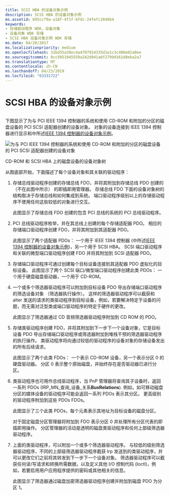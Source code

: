 ```yaml
---
title: SCSI HBA 的设备对象示例
description: SCSI HBA 的设备对象示例
ms.assetid: 695ccf9a-a18f-4f1f-bfdc-24fefc2846b4
keywords:
- 存储驱动程序 WDK，设备对象
- 设备对象 WDK 存储
- SCSI HBA 设备对象示例 WDK 存储
ms.date: 04/20/2017
ms.localizationpriority: medium
ms.openlocfilehash: 31bd35a38ec4a4707914335d1e1c3c480e02a0ee
ms.sourcegitcommit: 0cc5051945559a242d941a6f2799d161d8eba2a7
ms.translationtype: MT
ms.contentlocale: zh-CN
ms.lasthandoff: 04/23/2019
ms.locfileid: "63331722"
---
```

# <a name="device-object-example-for-a-scsi-hba"></a>SCSI HBA 的设备对象示例


## <span id="ddk_device_object_example_for_a_scsi_hba_kg"></span><span id="DDK_DEVICE_OBJECT_EXAMPLE_FOR_A_SCSI_HBA_KG"></span>


下图显示了为与 PCI IEEE 1394 控制器的系统和使用 CD-ROM 和附加的分区的磁盘设备的 PCI SCSI 适配器创建的设备对象。 对象的设备连接到 IEEE 1394 控制器进行显示和中所述[IEEE 1394 控制器的设备对象示例](device-object-example-for-an-ieee-1394-controller.md)。

![为与 PCI IEEE 1394 控制器的系统和使用 CD-ROM 和附加的分区的磁盘设备的 PCI SCSI 适配器创建的设备对象](images/kg201-2.png)

CD-ROM 和 SCSI HBA 上的磁盘设备的设备对象树

从图底部开始，下面描述了每个设备对象和其关联的驱动程序：

1.  存储总线驱动程序创建的存储总线 FDO，并将其附加到存储总线 PDO 创建的 （不在此图中所示） 的即插即用管理器。 存储总线 FDO 下面的设备对象树的结构取决于存储总线和如何集成到系统。 端口驱动程序级别以上的存储驱动程序不使用任何这些较低的对象进行交互。

    此图显示了存储总线 FDO 创建的包含 PCI 总线的系统的 PCI 总线驱动程序。

2.  PCI 总线驱动程序枚举，并在其总线上创建的每个存储适配器 PDO。 相应的存储端口驱动程序创建 FDO，并将其附加到其适配器 PDO。

    此图显示了两个适配器 PDOs： 一个用于 IEEE 1394 控制器 (中所述[IEEE 1394 控制器的设备对象示例](device-object-example-for-an-ieee-1394-controller.md))，另一个用于 SCSI HBA。 SCSI 端口驱动程序和关联的微型端口驱动程序创建 FDO 并将其附加到 SCSI 适配器 PDO。

3.  存储端口驱动程序可通过创建每个目标设备连接到其适配器 PDO 虚拟化的目标设备。 此图显示了两个 SCSI 端口/微型端口驱动程序创建此类 PDOs： 一个用于硬盘磁盘驱动器，一个用于 CD-ROM。

4.  一个或多个筛选器驱动程序可以附加到目标设备 PDO 导出存储端口驱动程序的筛选设备对象 （筛选器执行操作）。 这样的筛选器驱动程序可以截获和 alter 发送的请求的类驱动程序到目标设备，例如，若要解决特定于设备的问题，而无需对泛型类或端口驱动程序的特定于硬件的更改。

    此图显示了筛选器通过 CD 音频筛选器驱动程序附加到 CD ROM 的 PDO。

5.  存储类驱动程序创建 FDO，并将其附加到下一步下一个设备对象，它是目标设备 PDO 导出存储端口驱动程序或筛选器附加到堆栈干预的筛选器驱动程序的执行操作。 类驱动程序将向通过较低的驱动程序的设备对象的存储设备发出的所有后续请求。

    此图显示了两个此类 FDOs： 一个表示 CD-ROM 设备，另一个表示分区 0 的硬盘驱动器。 分区 0 表示整个原始磁盘，并始终存在是否驱动器已进行分区。

6.  类驱动程序也可用作总线驱动程序，当 PnP 管理器将查询其子设备时，返回一系列 PDOs (IRP\_MN\_查询\_设备\_关系**BusRelations**). 例如，如可移动磁盘分区的媒体设备的驱动程序可能会返回一系列 PDOs 表示其分区。 更高级别的驱动程序附加到这些 PDOs FDOs。

    此图显示了三个此类 PDOs，每个元素表示其地址为目标设备的磁盘分区。

    对于固定磁盘分区管理器将附加到 FDO 表示分区 0 并处理所有分区代表的即插即用操作。 分区管理器的活动是透明的磁盘类驱动程序和任何上部级筛选器驱动程序。

7.  上面的类驱动程序，可以附加一个或多个筛选器驱动程序。 与较低的级别筛选器驱动程序，不同的上部级筛选器驱动程序截获 Irp 发送到的类驱动程序，并可以更改它们之前将其转发到下一步下一个设备对象。 筛选器驱动程序可以截获任何读/写请求和转换所需数据，以及定义其他 I/O 控制代码 (Ioctl)，例如，若要启用用户应用程序提供的密码或其他相关的信息。

    此图显示了筛选器通过磁盘加密筛选器驱动程序创建并附加到磁盘 PDO 为分区 1。

 

 




